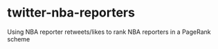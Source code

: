 # twitter-nba-reporters
Using NBA reporter retweets/likes to rank NBA reporters in a PageRank scheme
